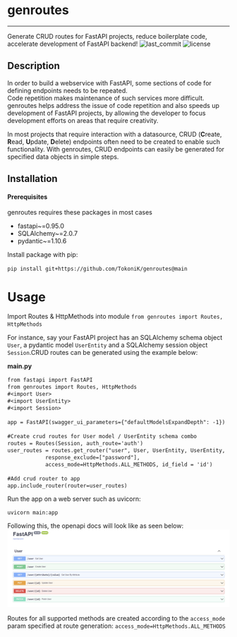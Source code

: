 # genroutes

----
Generate CRUD routes for FastAPI projects, reduce boilerplate code, accelerate development of FastAPI backend!
![last_commit](https://img.shields.io/github/last-commit/TokoniK/genroutes?style=)
![license](https://img.shields.io/github/license/TokoniK/genroutes?style=)


## Description
In order to build a webservice with FastAPI, some sections of code for defining endpoints needs to be repeated.  
Code repetition makes maintenance of such services more difficult.  
genroutes helps address the issue of code repetition and also speeds up development of
FastAPI projects, by allowing the developer to focus development efforts on areas that require creativity.  

In most projects that require interaction with a datasource, CRUD (**C**reate, **R**ead, **U**pdate, **D**elete) endpoints often need to be created to enable
such functionality.
With genroutes, CRUD endpoints can easily be generated for specified data objects in simple steps.

## Installation
####  Prerequisites
genroutes requires these packages in most cases

- fastapi~=0.95.0
- SQLAlchemy~=2.0.7
- pydantic~=1.10.6

Install package with pip:

``pip install git+https://github.com/TokoniK/genroutes@main ``

# Usage
Import Routes & HttpMethods into module
``from genroutes import Routes, HttpMethods``

For instance, say your FastAPI project has an SQLAlchemy schema object ``User``, a pydantic model ``UserEntity``
and a SQLAlchemy session object ``Session``.CRUD routes can be generated using the example below:

**main.py**
```
from fastapi import FastAPI
from genroutes import Routes, HttpMethods
#<import User>
#<import UserEntity>
#<import Session>

app = FastAPI(swagger_ui_parameters={"defaultModelsExpandDepth": -1})

#Create crud routes for User model / UserEntity schema combo
routes = Routes(Session, auth_route='auth')
user_routes = routes.get_router("user", User, UserEntity, UserEntity,
            response_exclude=["password"],
            access_mode=HttpMethods.ALL_METHODS, id_field = 'id')

#Add crud router to app
app.include_router(router=user_routes)
```

Run the app on a web server such as uvicorn:  
```
uvicorn main:app
```

Following this, the openapi docs will look like as seen below:
![Openapi Doc](assets/apidoc.png)

Routes for all supported methods are created according to the ``access_mode`` param
specified at route generation:
``access_mode=HttpMethods.ALL_METHODS``
